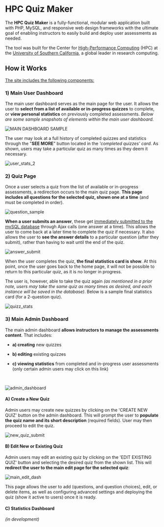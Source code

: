 # HPC Quiz Maker

The **HPC Quiz Maker** is a fully-functional, modular web application built with PHP, MySQL, and responsive web design frameworks with the ultimate goal of enabling instructors to easily build and deploy user assessments as needed. 

The tool was built  for the Center for [High-Performance Computing](http://hpcc.usc.edu/) (HPC) at the [University of Southern California](https://www.usc.edu/), a global leader in research computing.



## How it Works

<u>The site includes the following components:</u>

### 1) Main User Dashboard

The main user dashboard serves as the main page for the user. It allows the user to **select from a list of available or in-progress quizzes** to complete, or **view personal statistics** on previously completed assessments. *Below are some sample snapshots of elements within the main user dashboard.*



![MAIN DASHBOARD SAMPLE](./readme_images/main_dashboard.png)



The user may look at a full history of completed quizzes and statistics through the "**SEE MORE**" button located in the *'completed quizzes' card*. As shown, users may take a particular quiz as many times as they deem it necessary.



![user_stats_2](./readme_images/user_stats_2.png)



### 2) Quiz Page

Once a user selects a quiz from the list of available or in-progress assessments, a redirection occurs to the main quiz page. **This page includes all questions for the selected quiz, shown one at a time** (and must be completed in order). 



![question_sample](./readme_images/question_sample.png)



**When a user submits an answer**, these get <u>immediately submitted to the mySQL database</u> through Ajax calls (one answer at a time). This allows the user to come back at a later time to complete the quiz if necessary. It also allows the user to **see the answer details** to a particular question (after they submit), rather than having to wait until the end of the quiz. 



![answer_submit](./readme_images/answer_submit.png)



When the user completes the quiz, **the final statistics card is show**. At this point, once the user goes back to the home page, it will not be possible to return to this particular quiz, as it is no longer in progress. 

The user is, however, able to take the quiz again *(as mentioned in a prior note, users may take the same quiz as many times as desired, and each instance will be saved in the database)*. Below is a sample final statistics card (for a 2-question quiz).



![quizz_stats](./readme_images/quizz_stats.png)



### 3) Main Admin Dashboard 

The main admin dashboard **allows instructors to manage the assessments content**. That includes:

* **a) creating** new quizzes

* **b) editing** existing quizzes

* **c) viewing statistics** from completed and in-progress user assessments (only certain admin users may click on this link)

  ​



![admin_dashboard](./readme_images/admin_dashboard.png)



#### A) Create a New Quiz

Admin users may create new quizzes by clicking on the 'CREATE NEW QUIZ' button on the admin dashboard. This will prompt the user to **populate the quiz name and its short description** (required fields). User may then proceed to edit the quiz.



![new_quiz_submit](./readme_images/new_quiz_submit.png)



#### B) Edit New or Existing Quiz

Admin users may edit an existing quiz by clicking on the 'EDIT EXISTING QUIZ' button and selecting the desired quiz from the shown list. This will **redirect the user to the main edit page for the selected quiz**:



![main_edit_dash](./readme_images/main_edit_dash.png)

This page allows the user to add (questions, and question choices), edit, or delete items, as well as configuring advanced settings and deploying the quiz (show it active to users) once it is ready.



#### C) Statistics Dashboard

*(in development)*